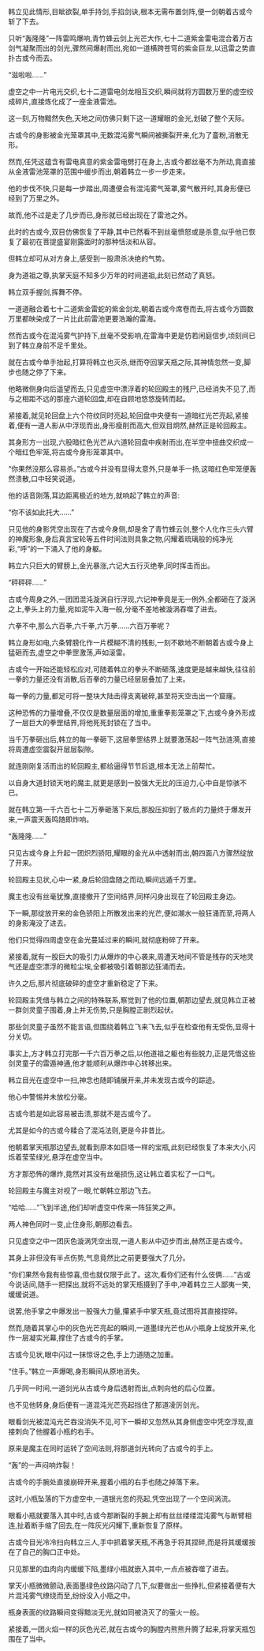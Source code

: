 
韩立见此情形,目眦欲裂,单手持剑,手掐剑诀,根本无需布置剑阵,便一剑朝着古或今斩了下去。

只听“轰隆隆”一阵雷鸣爆响,青竹蜂云剑上光芒大作,七十二道紫金雷电混合着万古剑气凝聚而出的剑光,骤然间爆射而出,宛如一道横跨苍穹的紫金巨龙,以迅雷之势直扑古或今而去。

“滋啦啦……”

虚空之中一片电光交织,七十二道雷电剑龙相互交织,瞬间就将方圆数万里的虚空绞成碎片,直接炼化成了一座金液雷池。

这一刻,万物黯然失色,天地之间仿佛只剩下这一道耀眼的金光,划破了整个天际。

古或今的身影被金光笼罩其中,无数混沌雾气瞬间被撕裂开来,化为了齑粉,消散无形。

然而,任凭这蕴含有雷电真意的紫金雷电劈打在身上,古或今都丝毫不为所动,竟直接从金液雷池笼罩的范围中缓步而出,朝着韩立一步一步走来。

他的步伐不快,只是每一步踏出,周遭便会有混沌雾气笼罩,雾气散开时,其身形便已经到了万里之外。

故而,他不过是走了几步而已,身形就已经出现在了雷池之外。

此时的古或今,双目仿佛恢复了平静,其中已然看不到丝毫愤怒或是杀意,似乎他已恢复了最初在菩提盛宴刚露面时的那种恬淡和从容。

但韩立却可从对方身上,感受到一股肃杀决绝的气势。

身为道祖之尊,执掌天庭不知多少万年的时间道祖,此刻已然动了真怒。

韩立双手握剑,挥舞不停。

一道道融合着七十二道紫金雷蛇的紫金剑龙,朝着古或今席卷而去,将古或今方圆数万里都映染成了一片比此前雷池更要浩瀚的雷海。

然而古或今在混沌雾气护持下,丝毫不受影响,在雷海中更是仿若闲庭信步,顷刻间已到了韩立身前不足千里处。

就在古或今单手抬起,打算将韩立也灭杀,继而夺回掌天瓶之际,其神情忽然一变,脚步也随之停了下来。

他略微侧身向后遥望而去,只见虚空中漂浮着的轮回殿主的残尸,已经消失不见了,而与之相距不远的那座六道轮回盘,却在自顾地悠悠旋转而起。

紧接着,就见轮回盘上六个符纹同时亮起,轮回盘中央便有一道暗红光芒亮起,紧接着,便有一道人影从中浮现而出,身形瘦削而高大,但双目炯然,赫然正是轮回殿主。

其身形方一出现,六股暗红色光芒从六道轮回盘中疾射而出,在半空中扭曲交织成一个暗红色牢笼,将古或今身形笼罩其中。

“你果然没那么容易杀。”古或今并没有显得太意外,只是单手一扬,这暗红色牢笼便轰然溃散,口中轻笑说道。

他的话音刚落,耳边距离极近的地方,就响起了韩立的声音:

“你不该如此托大……”

只见他的身影凭空出现在了古或今身侧,却是舍了青竹蜂云剑,整个人化作三头六臂的神魔形象,身后真言宝轮等五件时间法则具象之物,闪耀着琉璃般的纯净光彩,“呼”的一下涌入了他的身躯。

韩立六只巨大的臂膀上,金光暴涨,六记大五行灭绝拳,同时挥击而出。

“砰砰砰……”

古或今周身之外,一团团混沌漩涡自行浮现,六记神拳竟是无一例外,全都砸在了漩涡之上,拳头上的力量,宛如泥牛入海一般,分毫不差地被漩涡吞噬了进去。

六拳不中,那么六百拳,六千拳,六万拳……六百万拳呢？

韩立身形如电,六条臂膀化作一片模糊不清的残影,一刻不歇地不断朝着古或今身上猛砸而去,虚空之中拳罡激荡,声如滚雷。

古或今一开始还能轻松应对,可随着韩立的拳头不断砸落,速度更是越来越快,往往前一拳的力量还没有消散,后百拳的力量已经层层叠加了上来。

每一拳的力量,都足可将一整块大陆击得支离破碎,甚至将天空击出一个窟窿。

这种恐怖的力量增叠,不仅仅是数量层面的增加,重重拳影笼罩之下,古或今身外形成了一层巨大的拳罡结界,将他死死封锁在了当中。

当千万拳砸出后,韩立的每一拳砸下,这层拳罡结界上就要激荡起一阵气劲涟漪,直接将周遭虚空震裂开层层裂隙。

就连刚刚复活而出的轮回殿主,都给逼得节节后退,根本无法上前帮忙。

以自身大道封锁天地的魔主,就更是感到一股强大无比的压迫力,心中自是惊骇不已。

就在韩立第一千六百七十二万拳砸落下来后,那股压抑到了极点的力量终于爆发开来,一声震天轰鸣随即炸响。

“轰隆隆……”

只见古或今身上升起一团炽烈骄阳,耀眼的金光从中透射而出,朝四面八方骤然绽放了开来。

轮回殿主见状,心中一紧,身后轮回盘随之而动,瞬间远遁千万里。

魔主也没有丝毫犹豫,直接撤开了空间结界,同样闪身出现在了轮回殿主身边。

下一瞬,那绽放开来的金色骄阳上所散发出来的光芒,便如潮水一般狂涌而至,将两人的身影淹没了进去。

他们只觉得四周虚空在金光蔓延过来的瞬间,就彻底粉碎了开来。

紧接着,就有一股巨大的吸引力从爆炸的中心袭来,周遭天地间不管是残存的天地灵气还是虚空漂浮的微粒尘埃,全都被吸引着朝那边狂涌而去。

许久之后,那片彻底破碎的虚空才重新稳定了下来。

轮回殿主凭借与韩立之间的特殊联系,察觉到了他的位置,朝那边望去,就见韩立正被一群剑灵童子围着,身上并无伤势,只是胸膛正剧烈起伏。

那些剑灵童子虽然不能言语,但围绕着韩立飞来飞去,似乎在检查他有无受伤,显得十分关切。

事实上,方才韩立打完那一千六百万拳之后,以他道祖之躯也有些脱力,正是凭借这些剑灵童子的雷遁神通,他才能顺利从爆炸中心转移出来。

韩立目光在虚空中一扫,神念也随即铺展开来,并未发现古或今的踪迹。

他心中警惕并未放松分毫。

古或今若是如此容易被击溃,那就不是古或今了。

尤其是如今的古或今糅合了混沌法则,更是今非昔比。

他朝着掌天瓶那边望去,就看到原本如巨塔一样的宝瓶,此刻已经恢复了本来大小,闪烁着莹莹绿光,悬浮在虚空当中。

方才那恐怖的爆炸,竟然对其没有丝毫损伤,这让韩立着实松了一口气。

轮回殿主与魔主对视了一眼,忙朝韩立那边飞去。

“哈哈……”飞到半途,他们却听虚空中传来一阵狂笑之声。

两人神色同时一变,止住身形,朝那边看去。

只见虚空之中一团灰色漩涡凭空出现,一道人影从中迈步而出,赫然正是古或今。

其身上非但没有半点伤势,气息竟然比之前更要强大了几分。

“你们果然令我有些惊喜,但也就仅限于此了。这次,看你们还有什么伎俩……”古或今说话间,随手一把探出,就将不远处的掌天瓶摄到了手中,冲着韩立三人鄙夷一笑,缓缓说道。

说罢,他手掌之中爆发出一股强大力量,攥紧手中掌天瓶,竟试图将其直接捏碎。

然而,随着其掌心中的灰色光芒亮起的瞬间,一道墨绿光芒也从小瓶身上绽放开来,化作一层凝实光幕,撑住了古或今的手掌。

古或今见状,眼中闪过一抹惊讶之色,手上力道随之加重。

“住手。”韩立一声爆喝,身形瞬间从原地消失。

几乎同一时间,一道剑光从古或今身后透射而出,点刺向他的后心位置。

也不见他转身,身后便有一道混沌光芒亮起挡住了那道凌厉剑光。

眼看剑光被混沌光芒吞没消失不见,可下一瞬却又忽然从其身侧虚空中凭空浮现,直接刺向了他握着小瓶的右手。

原来是魔主在同时运转了空间法则,将那道剑光转向了古或今的手上。

“轰”的一声闷响炸裂！

古或今的手腕处直接崩碎开来,握着小瓶的右手也随之掉落下来。

这时,小瓶坠落的下方虚空中,一道银光忽的亮起,凭空出现了一个空间涡流。

眼看小瓶就要落入其中时,古或今那断裂的手腕上却有丝丝缕缕混沌雾气与断臂相连,扯着断手缩了回去,在一阵灰光闪耀下,重新恢复了原样。

古或今目光冷冷扫向韩立三人,手中抓着掌天瓶,不再急于将其捏碎,而是将其缓缓按在了自己的胸口正中处。

只见那里的血肉向内缓缓下陷,墨绿小瓶就嵌入其中,一点点被吞噬了进去。

掌天小瓶微微颤动,表面墨绿色纹路闪动了几下,似要做出一些挣扎,但紧接着便有大片混沌雾气缭绕而至,纷纷没入小瓶之中。

瓶身表面的纹路瞬间变得黯淡无光,就如同被浇灭了的萤火一般。

紧接着,一团火焰一样的灰色光芒,就在古或今的胸膛内熊熊升腾了起来,将掌天瓶包围在了当中。